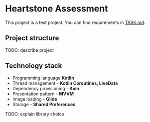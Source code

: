 
# Heartstone Assessment

This project is a test project. You can find requirements in [TASK.md](TASK.md).

## Project structure
TODO: describe project

## Technology stack
* Programming language **Kotlin**
* Thread management - **Kotlin Coroutines, LiveData**
* Dependency provisioning - **Koin**
* Presentation pattern - **MVVM**
* Image loading - **Glide**
* Storage - **Shared Preferences**

TODO: explain library choice